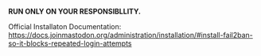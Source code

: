 **RUN ONLY ON YOUR RESPONSIBLLITY.**  

Official Installaton Documentation: <https://docs.joinmastodon.org/administration/installation/#install-fail2ban-so-it-blocks-repeated-login-attempts>


